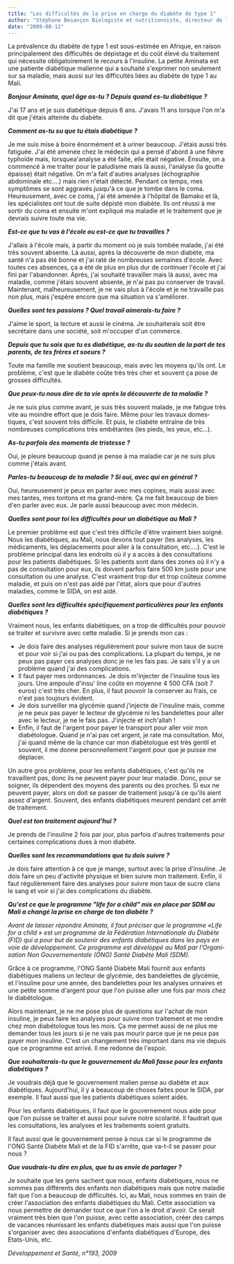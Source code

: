 ```yaml
---
title: "Les difficultés de la prise en charge du diabète de type 1"
author: "Stéphane Besançon Biologiste et nutritionniste, directeur de l'ONG Santé Diabète Mali, Bamako, Mali."
date: "2009-08-12"
---
```


La prévalence du diabète de type 1 est sous-estimée en Afrique, en raison principalement des difficul­tés de dépistage et du coût élevé du traitement qui nécessite obligatoirement le recours à l'insuline. La petite Aminata est une patiente diabétique malienne qui a souhaité s'exprimer non seulement sur sa maladie, mais aussi sur les difficultés liées au diabète de type 1 au Mali.

**_Bonjour Aminata, quel âge as-tu ? Depuis quand es-tu diabétique ?_**

J'ai 17 ans et je suis diabétique depuis 6 ans. J'avais 11 ans lorsque l'on m'a dit que j'étais atteinte du diabète.

**_Comment as-tu su que tu étais diabétique ?_**

Je me suis mise à boire énormément et à uriner beaucoup. J'étais aussi très fatiguée. J'ai été amenée chez le médecin qui a pensé d'abord à une fièvre typhoïde mais, lorsquea'analyse a été faite, elle était négative. Ensuite, on a commencé à me traiter pour le paludisme mais là aussi, l'analyse (la goutte épaisse) était négative. On m'a fait d'autres analyses (échographie abdominale etc....) mais rien n'était détecté. Pendant ce temps, mes symptômes se sont aggravés jusqu'à ce que je tombe dans le coma. Heureusement, avec ce coma, j'ai été amenée à l'hôpital de Bamako et là, les spécialistes ont tout de suite dépisté mon diabète. Ils ont réussi à me sortir du coma et ensuite m'ont expliqué ma maladie et le traitement que je devrais suivre toute ma vie.

**_Est-ce que tu vas à l'école ou est-ce que tu travailles ?_**

J'allais à l'école mais, à partir du moment où je suis tombée malade, j'ai été très souvent absente. Là aussi, après la découverte de mon diabète, ma santé n'a pas été bonne et j'ai raté de nombreuses semaines d'école. Avec toutes ces absences, ça a été de plus en plus dur de continuer l'école et j'ai fini par l'abandonner. Après, j'ai souhaité travailler mais là aussi, avec ma maladie, comme j'étais sou­vent absente, je n'ai pas pu conserver de travail. Maintenant, malheureusement, je ne vais plus à l'école et je ne travaille pas non plus, mais j'espè­re encore que ma situation va s'améliorer.

**_Quelles sont tes passions ? Quel travail aimerais-tu faire ?_**

J'aime le sport, la lecture et aussi le cinéma. Je sou­haiterais soit être secrétaire dans une société, soit m'occuper d'un commerce.

**_Depuis que tu sais que tu es diabétique, as-tu du soutien de la part de tes parents, de tes frères et soeurs ?_**

Toute ma famille me soutient beaucoup, mais avec les moyens qu'ils ont. Le problème, c'est que le diabète coûte très très cher et souvent ça pose de grosses difficultés.

**_Que peux-tu nous dire de ta vie après la découverte de ta maladie ?_**

Je ne suis plus comme avant, je suis très souvent malade, je me fatigue très vite au moindre effort que je dois faire. Même pour les travaux domes­tiques, c'est souvent très difficile. Et puis, le cliabè­te entraîne de très nombreuses complications très embêtantes (les pieds, les yeux, etc...).

**_As-tu parfois des moments de tristesse ?_**

Oui, je pleure beaucoup quand je pense à ma maladie car je ne suis plus comme j'étais avant.

**_Parles-tu beaucoup de ta maladie ? Si oui, avec qui en général ?_**

Oui, heureusement je peux en parler avec mes copines, mais aussi avec mes tantes, mes tontons et ma grand-mère. Ça me fait beaucoup de bien d'en parler avec eux. Je parle aussi beaucoup avec mon médecin.

**_Quelles sont pour toi les difficultés pour un diabétique au Mali ?_**

Le premier problème est que c'est très difficile d'être vraiment bien soigné. Nous les diabétiques, au Mali, nous devons tout payer (les analyses, les médicaments, les déplacements pour aller à la consultation, etc....). C'est le problème principal dans les endroits où il y a accès à des consultations pour les patients diabétiques. Si les patients sont dans des zones où il n'y a pas de consultation pour eux, ils doivent parfois faire 500 km juste pour une consultation ou une analyse. C'est vrai­ment trop dur et trop coûteux comme maladie, et puis on n'est pas aidé par l'état, alors que pour d'autres maladies, comme le SIDA, on est aidé.

**_Quelles sont les difficultés spécifiquement particulières pour les enfants diabétiques ?_**

Vraiment nous, les enfants diabétiques, on a trop de difficultés pour pouvoir se traiter et survivre avec cette maladie. Si je prends mon cas :

*   Je dois faire des analyses régulièrement pour suivre mon taux de sucre et pour voir si j'ai ou pas des complications. La plupart du temps, je ne peux pas payer ces analyses donc je ne les fais pas. Je sais s'il y a un problème quand j'ai des complications.
*   Il faut payer mes ordonnances. Je dois m'injecter de l'insuline tous les jours. Une ampoule d'insu­' line coûte en moyenne 4 500 CFA (soit 7 euros) c'est très cher. En plus, il faut pouvoir la conser­ver au frais, ce n'est pas toujours évident.
*   Je dois surveiller ma glycémie quand j'injecte de l'insuline mais, comme je ne peux pas payer le lecteur de glycémie ni les bandelettes pour aller avec le lecteur, je ne le fais pas. J'injecte et inch'allah !
*   Enfin, il faut de l'argent pour payer le transport pour aller voir mon diabétologue. Quand je n'ai pas cet argent, je rate ma consultation. Moi, j'ai quand même de la chance car mon diabétologue est très gentil et souvent, il me donne personnel­lement l'argent pour que je puisse me déplacer.

Un autre gros problème, pour les enfants diabé­tiques, c'est qu'ils ne travaillent pas, donc ils ne peuvent payer pour leur maladie. Donc, pour se soigner, ils dépendent des moyens des parents ou des proches. Si eux ne peuvent payer, alors on doit se passer de traitement jusqu'à ce qu'ils aient assez d'argent. Souvent, des enfants diabétiques meurent pendant cet arrêt de traitement.

**_Quel est ton traitement aujourd'hui ?_**

Je prends de l'insuline 2 fois par jour, plus parfois d'autres traitements pour certaines complications dues à mon diabète.

**_Quelles sont les recommandations que tu dois suivre ?_**

Je dois faire attention à ce que je mange, surtout avec la prise d'insuline. Je dois faire un peu d'ac­tivité physique et bien suivre mon traitement. Enfin, il faut régulièrement faire des analyses pour suivre mon taux de sucre clans le sang et voir si j'ai des complications du diabète.

**_Qu'est ce que le programme "life for a child" mis en place par SDM au Mali a changé la prise en charge de ton diabète ?_**

_Avant de laisser répondre Aminata, il faut préciser que le programme «Life for a child » est un pro­gramme de la Fédération Internationale du Diabète (FID) qui a pour but de soutenir des enfants dia­bétiques dans les pays en voie de développement. Ce programme est développé au Mali par l'Organi­sation Non Gouvernementale (ONG) Santé Diabè­te Mali (SDM)._

Grâce à ce programme, l'ONG Santé Diabète Mali fournit aux enfants diabétiques maliens un lecteur de glycémie, des bandelettes de glycémie, et l'in­suline pour une année, des bandelettes pour les analyses urinaires et une petite somme d'argent pour que l'on puisse aller une fois par mois chez le diabétologue.

Alors maintenant, je ne me pose plus de questions sur l'achat de mon insuline, je peux faire les ana­lyses pour suivre mon traitement et me rendre chez mon diabétologue tous les mois. Ça me permet aussi de ne plus me demander tous les jours si je ne vais pas mourir parce que je ne peux pas payer mon insuline. C'est un change­ment très important dans ma vie depuis que ce programme est arrivé. Il me redonne de l'espoir.

**_Que souhaiterais-tu que le gouvernement du Mali fasse pour les enfants diabétiques ?_**

Je voudrais déjà que le gouvernement malien pense au diabète et aux diabétiques. Aujourd'hui, il y a beaucoup de choses faites pour le SIDA, par exemple. Il faut aussi que les patients diabétiques soient aidés.

Pour les enfants diabétiques, il faut que le gouverne­ment nous aide pour que l'on puisse se traiter et aussi pour suivre notre scolarité. Il faudrait que les consultations, les analyses et les traitements soient gratuits.

Il faut aussi que le gouvernement pense à nous car si le programme de I'ONG Santé Diabète Mali et de la FID s'arrête, que va-t-il se passer pour nous ?

**_Que voudrais-tu dire en plus, que tu as envie de partager ?_**

Je souhaite que les gens sachent que nous, enfants diabétiques, nous ne sommes pas différents des enfants non diabétiques mais que notre maladie fait que l'on a beaucoup de difficultés. Ici, au Mali, nous sommes en train de créer l'asso­ciation des enfants diabétiques du Mali. Cette asso­ciation va nous permettre de demander tout ce que l'on a le droit d'avoir. Ce serait vraiment très bien que l'on puisse, avec cette association, créer des camps de vacances réunissant les enfants diabétiques mais aussi que l'on puisse s'organiser avec des associations d'en­fants diabétiques d'Europe, des Etats-Unis, etc.

_Développement et Santé, n°193, 2009_